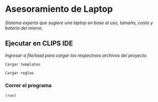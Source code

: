 ﻿# Asesoramiento de Laptop

_Sistema experto que sugiere una laptop en base al uso, tamaño, costo y bateria del mismo._

## Ejecutar en CLIPS IDE 

_Ingresar a file/load para cargar los respectivos archivos del proyecto._

``` 
Cargar templates 
```

``` 
Cargar reglas 
```

### Correr el programa 

```
(run)
```
